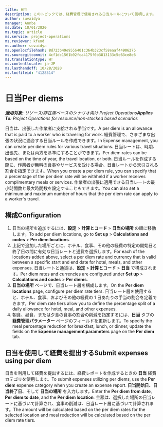 ```yaml
---
title: 日当
description: このトピックでは、経費管理で使用される日当ルールについて説明します。
author: suvaidya
manager: Annbe
ms.date: 10/01/2020
ms.topic: article
ms.service: project-operations
ms.reviewer: kfend
ms.author: suvaidya
ms.openlocfilehash: 8d723b49e9556401c364b323cf58eaaf44906275
ms.sourcegitcommit: 4cf1dc1561b92fca4175f0b3813133c5e63ce8e6
ms.translationtype: HT
ms.contentlocale: ja-JP
ms.lasthandoff: 10/28/2020
ms.locfileid: "4128514"
---
```

# <a name="per-diems"></a><span data-ttu-id="f3a6e-103">日当</span><span class="sxs-lookup"><span data-stu-id="f3a6e-103">Per diems</span></span>

<span data-ttu-id="f3a6e-104">_**適用対象:** リソース/非在庫ベースのシナリオ向け Project Operations_</span><span class="sxs-lookup"><span data-stu-id="f3a6e-104">_**Applies To:** Project Operations for resource/non-stocked based scenarios_</span></span>


<span data-ttu-id="f3a6e-105">日当は、出張した作業者に支給される手当です。</span><span class="sxs-lookup"><span data-stu-id="f3a6e-105">A per diem is an allowance that is paid to a worker who is traveling for work.</span></span> <span data-ttu-id="f3a6e-106">経費管理で、さまざまな出張の状況に適合する日当ルールを作成できます。</span><span class="sxs-lookup"><span data-stu-id="f3a6e-106">In Expense management, you can create per diem rules for  various travel situations.</span></span> <span data-ttu-id="f3a6e-107">日当レートは、時期、出張先、または両方を基準にすることができます。</span><span class="sxs-lookup"><span data-stu-id="f3a6e-107">Per diem rates can be based on the time of year, the travel location, or both.</span></span> <span data-ttu-id="f3a6e-108">日当ルールを作成する際に、作業者が無料の食事やサービスを受ける場合、日当レートから天引される割合を指定できます。</span><span class="sxs-lookup"><span data-stu-id="f3a6e-108">When you create a per diem  rule, you can specify that a percentage of the per diem rate will be withheld if a worker receives complimentary meals or services.</span></span> <span data-ttu-id="f3a6e-109">作業者の出張に適用できる日当レートの最小時間数と最大時間数を設定することもできます。</span><span class="sxs-lookup"><span data-stu-id="f3a6e-109">You can also set a minimum and maximum number of hours that the per diem rate can apply to a worker's travel.</span></span>

## <a name="configuration"></a><span data-ttu-id="f3a6e-110">構成</span><span class="sxs-lookup"><span data-stu-id="f3a6e-110">Configuration</span></span> 

1. <span data-ttu-id="f3a6e-111">日当の場所を追加するには、**設定** > **計算とコード** > **日当の場所** の順に移動します。</span><span class="sxs-lookup"><span data-stu-id="f3a6e-111">To add per diem locations, go to **Set up** > **Calculations and codes** > **Per diem locations**.</span></span>
2. <span data-ttu-id="f3a6e-112">上記で追加した場所ごとに、ホテル、食事、その他の経費の特定の開始日と終了日の間に有効な日当レートと通貨を選択します。</span><span class="sxs-lookup"><span data-stu-id="f3a6e-112">For each of the locations added above, select a per diem rate and currency that is valid between a specific start and end date for hotel, meals, and other expenses.</span></span> <span data-ttu-id="f3a6e-113">日当レートと通貨は、**設定** > **計算とコード** > **日当** で構成されます。</span><span class="sxs-lookup"><span data-stu-id="f3a6e-113">Per diem rates and currencies are configured under **Set up** > **Calculations and codes** > **Per diems**.</span></span>
3. <span data-ttu-id="f3a6e-114">**日当の場所** ページで、日当レート層を構成します。</span><span class="sxs-lookup"><span data-stu-id="f3a6e-114">On the **Per diem locations** page, configure per diem rate tiers.</span></span> <span data-ttu-id="f3a6e-115">日当レート層を使用すると、ホテル、食事、およびその他の経費の 1 日あたりの手当の割合を定義できます。</span><span class="sxs-lookup"><span data-stu-id="f3a6e-115">Per diem rate tiers allow you to define the percentage split of a daily allowance for hotel, meal, and other expenses.</span></span> 
4. <span data-ttu-id="f3a6e-116">朝食、昼食、または夕食の食事の割合の削減を指定するには、**日当** タブの **経費管理パラメーター** ページのフィールドを更新します。</span><span class="sxs-lookup"><span data-stu-id="f3a6e-116">To specify the meal percentage reduction for breakfast, lunch, or dinner, update the fields on the **Expense management parameters** page on the **Per diem** tab.</span></span> 
    
## <a name="submit-expenses-using-per-diem"></a><span data-ttu-id="f3a6e-117">日当を使用して経費を提出する</span><span class="sxs-lookup"><span data-stu-id="f3a6e-117">Submit expenses using per diem</span></span>
<span data-ttu-id="f3a6e-118">日当を利用して経費を提出するには、経費レポートを作成するときの **日当** 経費カテゴリを使用します。</span><span class="sxs-lookup"><span data-stu-id="f3a6e-118">To submit expenses utilizing per diems, use the **Per diem** expense category when you create an expense report.</span></span> <span data-ttu-id="f3a6e-119">**日当開始日**、**日当終了日**、そして **日当の場所** を入力します。</span><span class="sxs-lookup"><span data-stu-id="f3a6e-119">Enter the **Per diem from date**, **Per diem to date**,  and the **Per diem location**.</span></span> <span data-ttu-id="f3a6e-120">金額は、選択した場所の日当レートに基づいて計算され、食事の削減は、日当レート層に基づいて計算されます。</span><span class="sxs-lookup"><span data-stu-id="f3a6e-120">The amount will be calculated based on the per diem rates for the selected location and meal reduction will be calculated based on the per diem rate tiers.</span></span>
